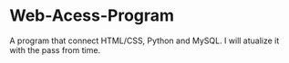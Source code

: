 # Web-Acess-Program
A program that connect HTML/CSS, Python and MySQL. I will atualize it with the pass from time.

